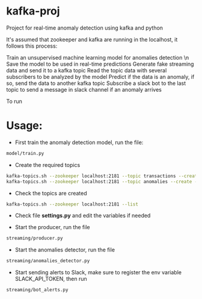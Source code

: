 # kafka-proj

Project for real-time anomaly detection using kafka and python

It's assumed that zookeeper and kafka are running in the localhost, it follows this process:

Train an unsupervised machine learning model for anomalies detection \n
Save the model to be used in real-time predictions
Generate fake streaming data and send it to a kafka topic
Read the topic data with several subscribers to be analyzed by the model
Predict if the data is an anomaly, if so, send the data to another kafka topic
Subscribe a slack bot to the last topic to send a message in slack channel if an anomaly arrives


To run

# Usage:

* First train the anomaly detection model, run the file:

```bash
model/train.py
```

* Create the required topics

```bash
kafka-topics.sh --zookeeper localhost:2181 --topic transactions --create --partitions 3 --replication-factor 1
kafka-topics.sh --zookeeper localhost:2181 --topic anomalies --create --partitions 3 --replication-factor 1
```

* Check the topics are created

```bash
kafka-topics.sh --zookeeper localhost:2181 --list
```

* Check file **settings.py** and edit the variables if needed

* Start the producer, run the file

```bash
streaming/producer.py
```

* Start the anomalies detector, run the file

```bash
streaming/anomalies_detector.py
```

* Start sending alerts to Slack, make sure to register the env variable SLACK_API_TOKEN,
then run

```bash
streaming/bot_alerts.py
```
